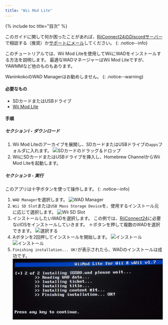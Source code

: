 ```yaml
---
title: "Wii Mod Lite"
---
```


{% include toc title="目次" %}

このガイドに関して何か困ったことがあれば、[RiiConnect24のDiscordサーバー](https://discord.gg/rc24)で相談する（推奨）か[サポートにメール](mailto:support@riiconnect24.net)してください。
{: .notice--info}

このチュートリアルでは、Wii Mod Liteを使用してWiiにWADをインストールする方法を説明します。 最適なWADマネージャーはWii Mod Liteですが、YAWMMなど他のものもあります。

WaninkokoのWAD Managerはお勧めしません。
{: .notice--warning}

#### 必要なもの
* SDカードまたはUSBドライブ
* [Wii Mod Lite](https://oscwii.org/library/app/WiiModLite)

#### 手順

##### セクション I - ダウンロード

1. Wii Mod Liteのアーカイブを展開し、SDカードまたはUSBドライブの`apps`フォルダに入れます。 ![SDカードのドラッグ＆ドロップ](/images/WiiModLite/1.gif)
2. WiiにSDカードまたはUSBドライブを挿入し、Homebrew ChannelからWii Mod Liteを起動します。

##### セクション II - 実行

このアプリは十字ボタンを使って操作します。
{: .notice--info}

1. `WAD Manager`を選択します。 ![WAD Manager](/images/WiiModLite/2.png)
2. `Wii SD Slot`または`USB Mass Storage Device`を、使用するインストール元に応じて選択します。 ![Wii SD Slot](/images/WiiModLite/3.png)
3. インストールしたいWADを選択します。 この例では、[RiiConnect24](riiconnect24)に必要なcIOSをインストールしていきます。 ＋ボタンを押して複数のWADを選択できます。 ![選択する](/images/WiiModLite/4.gif)
4. Aボタンを2回押してインストールを開始します。 ![インストール](/images/WiiModLite/5.png) ![インストール](/images/WiiModLite/6.png)
5. `Finishing installation... OK!`が表示されたら、WADのインストールは成功です。 ![完了](/images/WiiModLite/7.png) 

